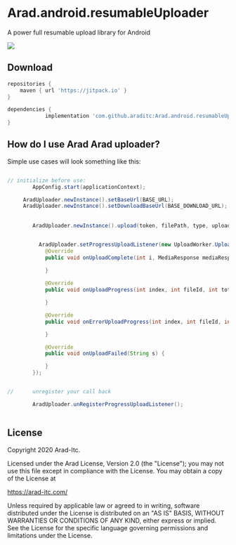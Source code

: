 # Arad.android.resumableUploader

A power full resumable upload library for Android

![](https://i.ibb.co/3mFZdMH/Webp-net-resizeimage-6.png)

Download
--------

```groovy
repositories {
    maven { url 'https://jitpack.io' }
}

dependencies {
	        implementation 'com.github.araditc:Arad.android.resumableUploader:1.0.1'
}
```

How do I use Arad Arad uploader?
-------------------

Simple use cases will look something like this:

```java

// initialize before use:
        AppConfig.start(applicationContext);

     AradUploader.newInstance().setBaseUrl(BASE_URL);
     AradUploader.newInstance().setDownloadBaseUrl(BASE_DOWNLOAD_URL);
	
	
        AradUploader.newInstance().upload(token, filePath, type, uploadId);


          AradUploader.setProgressUploadListener(new UploadWorker.UploadResult() {
            @Override
            public void onUploadComplete(int i, MediaResponse mediaResponse) {
                
            }

            @Override
            public void onUploadProgress(int index, int fileId, int total, int value, int percent) {

            }

            @Override
            public void onErrorUploadProgress(int index, int fileId, int total, int value, int percent) {

            }

            @Override
            public void onUploadFailed(String s) {

            }
        });


//      unregister your call back

        AradUploader.unRegisterProgressUploadListener();
       
```

License
--------

  
  Copyright 2020 Arad-Itc.
 
  Licensed under the Arad License, Version 2.0 (the "License");
  you may not use this file except in compliance with the License.
  You may obtain a copy of the License at
 
  https://arad-itc.com/
 
  Unless required by applicable law or agreed to in writing, software
  distributed under the License is distributed on an "AS IS" BASIS,
  WITHOUT WARRANTIES OR CONDITIONS OF ANY KIND, either express or implied.
  See the License for the specific language governing permissions and
  limitations under the License.


